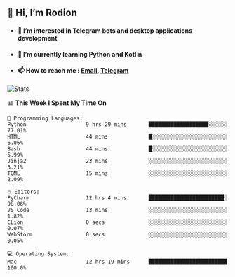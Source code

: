 ## 👋 Hi, I’m Rodion
- #### 👀 I’m interested in Telegram bots and desktop applications development
- #### 🌱 I’m currently learning Python and Kotlin
- #### 📫 How to reach me : [Email](mailto:me@lavn.ml), [Telegram](https://t.me/fast_geek)

![Stats](https://github-readme-stats.vercel.app/api?username=fast-geek&show_icons=true&theme=react&hide=issues&count_private=true&layout=compact)


<!--START_SECTION:waka-->
📊 **This Week I Spent My Time On** 

```text
💬 Programming Languages: 
Python                   9 hrs 29 mins       ███████████████████░░░░░░   77.01% 
HTML                     44 mins             █░░░░░░░░░░░░░░░░░░░░░░░░   6.06% 
Bash                     44 mins             █░░░░░░░░░░░░░░░░░░░░░░░░   5.99% 
Jinja2                   23 mins             ░░░░░░░░░░░░░░░░░░░░░░░░░   3.21% 
TOML                     15 mins             ░░░░░░░░░░░░░░░░░░░░░░░░░   2.09%

🔥 Editors: 
PyCharm                  12 hrs 4 mins       ████████████████████████░   98.06% 
VS Code                  13 mins             ░░░░░░░░░░░░░░░░░░░░░░░░░   1.82% 
CLion                    0 secs              ░░░░░░░░░░░░░░░░░░░░░░░░░   0.07% 
WebStorm                 0 secs              ░░░░░░░░░░░░░░░░░░░░░░░░░   0.05%

💻 Operating System: 
Mac                      12 hrs 19 mins      █████████████████████████   100.0%

```


<!--END_SECTION:waka-->
